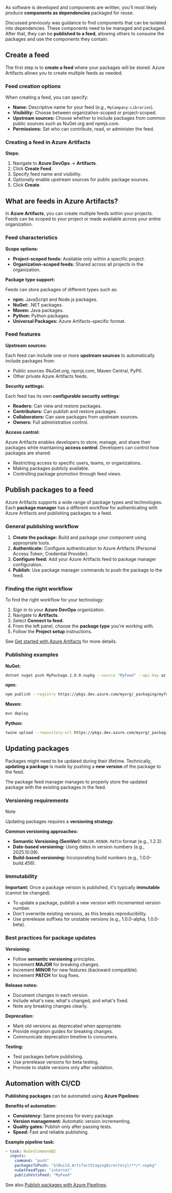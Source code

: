 As software is developed and components are written, you'll most likely produce **components as dependencies** packaged for reuse.

Discussed previously was guidance to find components that can be isolated into dependencies. These components need to be managed and packaged. After that, they can be **published to a feed**, allowing others to consume the packages and use the components they contain.

## Create a feed

The first step is to **create a feed** where your packages will be stored. Azure Artifacts allows you to create multiple feeds as needed.

### Feed creation options

When creating a feed, you can specify:

- **Name:** Descriptive name for your feed (e.g., `MyCompany-Libraries`).
- **Visibility:** Choose between organization-scoped or project-scoped.
- **Upstream sources:** Choose whether to include packages from common public sources such as NuGet.org and npmjs.com.
- **Permissions:** Set who can contribute, read, or administer the feed.

### Creating a feed in Azure Artifacts

**Steps:**

1.  Navigate to **Azure DevOps** → **Artifacts**.
2.  Click **Create Feed**.
3.  Specify feed name and visibility.
4.  Optionally enable upstream sources for public package sources.
5.  Click **Create**.

## What are feeds in Azure Artifacts?

In **Azure Artifacts**, you can create multiple feeds within your projects. Feeds can be scoped to your project or made available across your entire organization.

### Feed characteristics

**Scope options:**

- **Project-scoped feeds:** Available only within a specific project.
- **Organization-scoped feeds:** Shared across all projects in the organization.

**Package type support:**

Feeds can store packages of different types such as:

- **npm:** JavaScript and Node.js packages.
- **NuGet:** .NET packages.
- **Maven:** Java packages.
- **Python:** Python packages.
- **Universal Packages:** Azure Artifacts-specific format.

### Feed features

**Upstream sources:**

Each feed can include one or more **upstream sources** to automatically include packages from:

- Public sources (NuGet.org, npmjs.com, Maven Central, PyPI).
- Other private Azure Artifacts feeds.

**Security settings:**

Each feed has its own **configurable security settings**:

- **Readers:** Can view and restore packages.
- **Contributors:** Can publish and restore packages.
- **Collaborators:** Can save packages from upstream sources.
- **Owners:** Full administrative control.

**Access control:**

Azure Artifacts enables developers to store, manage, and share their packages while maintaining **access control**. Developers can control how packages are shared:

- Restricting access to specific users, teams, or organizations.
- Making packages publicly available.
- Controlling package promotion through feed views.

## Publish packages to a feed

Azure Artifacts supports a wide range of package types and technologies. Each **package manager** has a different workflow for authenticating with Azure Artifacts and publishing packages to a feed.

### General publishing workflow

1.  **Create the package:** Build and package your component using appropriate tools.
2.  **Authenticate:** Configure authentication to Azure Artifacts (Personal Access Token, Credential Provider).
3.  **Configure feed:** Add your Azure Artifacts feed to package manager configuration.
4.  **Publish:** Use package manager commands to push the package to the feed.

### Finding the right workflow

To find the right workflow for your technology:

1.  Sign in to your **Azure DevOps** organization.
2.  Navigate to **Artifacts**.
3.  Select **Connect to feed**.
4.  From the left panel, choose the **package type** you're working with.
5.  Follow the **Project setup** instructions.

See [Get started with Azure Artifacts](/azure/devops/artifacts/start-using-azure-artifacts#get-started) for more details.

### Publishing examples

**NuGet:**

```bash
dotnet nuget push MyPackage.1.0.0.nupkg --source "MyFeed" --api-key az
```

**npm:**

```bash
npm publish --registry https://pkgs.dev.azure.com/myorg/_packaging/myfeed/npm/registry/
```

**Maven:**

```bash
mvn deploy
```

**Python:**

```bash
twine upload --repository-url https://pkgs.dev.azure.com/myorg/_packaging/myfeed/pypi/upload mypackage-1.0.0.tar.gz
```

## Updating packages

Packages might need to be updated during their lifetime. Technically, **updating a package** is made by pushing a **new version** of the package to the feed.

The package feed manager manages to properly store the updated package with the existing packages in the feed.

### Versioning requirements

> [!NOTE]
> Updating packages requires a **versioning strategy**.

**Common versioning approaches:**

- **Semantic Versioning (SemVer):** `MAJOR.MINOR.PATCH` format (e.g., 1.2.3).
- **Date-based versioning:** Using dates in version numbers (e.g., 2025.10.09).
- **Build-based versioning:** Incorporating build numbers (e.g., 1.0.0-build.456).

### Immutability

**Important:** Once a package version is published, it's typically **immutable** (cannot be changed).

- To update a package, publish a new version with incremented version number.
- Don't overwrite existing versions, as this breaks reproducibility.
- Use prerelease suffixes for unstable versions (e.g., 1.0.0-alpha, 1.0.0-beta).

### Best practices for package updates

**Versioning:**

- Follow **semantic versioning** principles.
- Increment **MAJOR** for breaking changes.
- Increment **MINOR** for new features (backward compatible).
- Increment **PATCH** for bug fixes.

**Release notes:**

- Document changes in each version.
- Include what's new, what's changed, and what's fixed.
- Note any breaking changes clearly.

**Deprecation:**

- Mark old versions as deprecated when appropriate.
- Provide migration guides for breaking changes.
- Communicate deprecation timeline to consumers.

**Testing:**

- Test packages before publishing.
- Use prerelease versions for beta testing.
- Promote to stable versions only after validation.

## Automation with CI/CD

**Publishing packages** can be automated using **Azure Pipelines**:

**Benefits of automation:**

- **Consistency:** Same process for every package.
- **Version management:** Automatic version incrementing.
- **Quality gates:** Publish only after passing tests.
- **Speed:** Fast and reliable publishing.

**Example pipeline task:**

```yaml
- task: NuGetCommand@2
  inputs:
    command: "push"
    packagesToPush: "$(Build.ArtifactStagingDirectory)/**/*.nupkg"
    nuGetFeedType: "internal"
    publishVstsFeed: "MyFeed"
```

See also [Publish packages with Azure Pipelines](/azure/devops/pipelines/artifacts/nuget).
